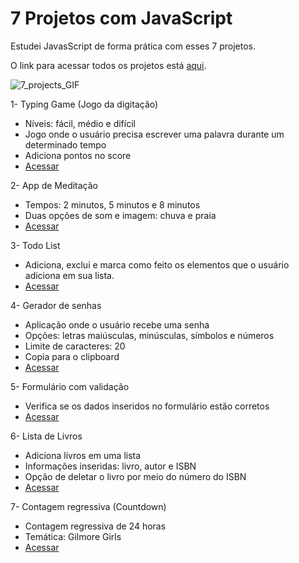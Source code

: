 # 7 Projetos com JavaScript
 
 Estudei JavasScript de forma prática com esses 7 projetos.
 
 O link para acessar todos os projetos está [aqui](https://fernanda-dantas.github.io/7_App_em_JavaScript/).
 
 ![7_projects_GIF](https://user-images.githubusercontent.com/81118959/169915307-5056b646-3585-4040-8aa6-81d94c0c67f4.gif)


1-  Typing Game (Jogo da digitação) 
 - Níveis: fácil, médio e difícil
 - Jogo onde o usuário precisa escrever uma palavra durante um determinado tempo
 - Adiciona pontos no score
 - [Acessar](https://jogodadigitacao.netlify.app/)
 
 2- App de Meditação 
 - Tempos: 2 minutos, 5 minutos e 8 minutos
 - Duas opções de som e imagem: chuva e praia
 - [Acessar](https://meditas-app.netlify.app/)
 
 3- Todo List 
 - Adiciona, exclui e marca como feito os elementos que o usuário adiciona em sua lista.
 - [Acessar](https://codepen.io/fernanda-dantas/pen/xxprQVj)
 
 4- Gerador de senhas 
 - Aplicação onde o usuário recebe uma senha
 - Opções: letras maiúsculas, minúsculas, símbolos e números
 - Limite de caracteres: 20
 - Copia para o clipboard
 - [Acessar](https://codepen.io/fernanda-dantas/pen/yLpXxZr)
 
 5- Formulário com validação 
 - Verifica se os dados inseridos no formulário estão corretos
 - [Acessar](https://codepen.io/fernanda-dantas/pen/RwxgqRm)
 
6- Lista de Livros 
- Adiciona livros em uma lista 
- Informações inseridas: livro, autor e ISBN
- Opção de deletar o livro por meio do número do ISBN
- [Acessar](https://codepen.io/fernanda-dantas/pen/zYpzmmw)
 
7- Contagem regressiva (Countdown)
- Contagem regressiva de 24 horas
- Temática: Gilmore Girls
- [Acessar](https://24hr-dance-marathon.netlify.app/)
 
